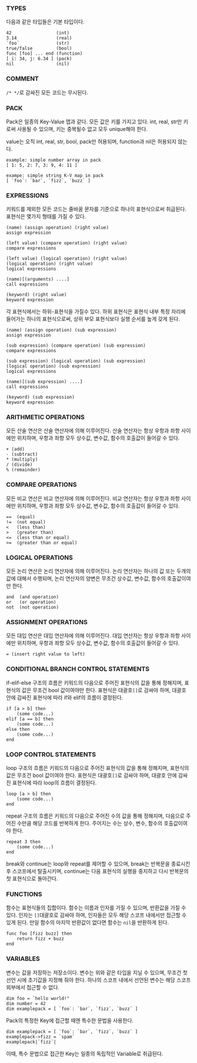 ### TYPES
다음과 같은 타입들은 기본 타입이다.

```
42                 (int)
3.14               (real)
`foo`              (str)
true/false         (bool)
func [foo] ... end (function)
[ i: 34, j: 6.34 ] (pack)
nil                (nil)
```

### COMMENT
`/* */`로 감싸진 모든 코드는 무시된다.

### PACK
Pack은 일종의 Key-Value 맵과 같다. 모든 값은 키를 가지고 있다.
int, real, str만 키로써 사용될 수 있으며, 키는 중복될수 없고 모두 unique해야 한다. 

value는 오직 int, real, str, bool, pack만 허용되며, function과 nil은 허용되지 않는다.
```
example: simple number array in pack
[ 1: 5, 2: 7, 3: 9, 4: 11 ]

exampe: simple string K-V map in pack
[ `foo`: `bar`, `fizz`, `buzz` ]
```

### EXPRESSIONS
키워드를 제외한 모든 코드는 줄바꿈 문자를 기준으로 하나의 표현식으로써 취급된다. <br />
표현식은 몇가지 형태를 가질 수 있다. <br />
```
(name) (assign operation) (right value)
assign expression

(left value) (compare operation) (right value) 
compare expressions

(left value) (logical operation) (right value)
(logical operation) (right value)
logical expressions

(name)[(arguments) ....]
call expressions

(keyword) (right value)
keyword expression
```

각 표현식에서는 하위-표현식을 가질수 있다. 하위 표현식은 표현식 내부 특정 자리에 들어가는 하나의 표현식으로써, 상위 부모 표현식보다 실행 순서를 높게 갖게 된다.
```
(name) (assign operation) (sub expression)
assign expression

(sub expression) (compare operation) (sub expression) 
compare expressions

(sub expression) (logical operation) (sub expression)
(logical operation) (sub expression)
logical expressions

(name)[(sub expression) ....]
call expressions

(keyword) (sub expression)
keyword expression
```

### ARITHMETIC OPERATIONS
모든 산술 연산은 산술 연산자에 의해 이루어진다. 산술 연산자는 항상 우항과 좌항 사이에만 위치하며, 우항과 좌항 모두 상수값, 변수값, 함수의 호출값이 들어갈 수 있다.
```
+ (add)
- (subtract)
* (multiply)
/ (divide)
% (remainder)
```

### COMPARE OPERATIONS
모든 비교 연산은 비교 연산자에 의해 이루어진다. 비교 연산자는 항상 우항과 좌항 사이에만 위치하며, 우항과 좌항 모두 상수값, 변수값, 함수의 호출값이 들어갈 수 있다.
```
==  (equal)
!=  (not equal)
<   (less than)
>   (greater than)
<=  (less than or equal)
>=  (greater than or equal)
```

### LOGICAL OPERATIONS
모든 논리 연산은 논리 연산자에 의해 이루어진다. 논리 연산자는 하나의 값 또는 두개의 값에 대해서 수행되며, 논리 연산자의 양변은 무조건 상수값, 변수값, 함수의 호출값이여만 한다.
```
and  (and operation)
or   (or operation)
not  (not operation)
```

### ASSIGNMENT OPERATIONS
모든 대입 연산은 대입 연산자에 의해 이루어진다. 대입 연산자는 항상 우항과 좌항 사이에만 위치하며, 우항과 좌항 모두 상수값, 변수값, 함수의 호출값이 들어갈 수 있다.
```
= (insert right value to left) 
```

### CONDITIONAL BRANCH CONTROL STATEMENTS
if-elif-else 구조의 흐름은 키워드의 다음으로 주어진 표현식의 값을 통해 정해지며, 표현식의 값은 무조건 bool 값이여야만 한다. 표현식은 대괄호`[]`로 감싸야 하며, 대괄호 안에 감싸진 표현식에 따라 if와 elif의 흐름이 결정된다.
```
if [a > b] then
    (some code...)
elif [a == b] then
    (some code...)
else then
    (some code...)
end
```

### LOOP CONTROL STATEMENTS
loop 구조의 흐름은 키워드의 다음으로 주어진 표현식의 값을 통해 정해지며, 표현식의 값은 무조건 bool 값이여야 한다. 표현식은 대괄호`[]`로 감싸야 하며, 대괄호 안에 감싸진 표현식에 따라 loop의 흐름이 결정된다.
```
loop [a > b] then
    (some code...)
end
```

repeat 구조의 흐름은 키워드의 다음으로 주어진 수의 값을 통해 정해지며, 다음으로 주어진 수만큼 해당 코드를 반복하게 한다. 주어지는 수는 상수, 변수, 함수의 호출값이여야 한다.
```
repeat 3 then
    (some code...)
end
``` 

break와 continue는 loop와 repeat를 제어할 수 있으며, break는 반복문을 종료시킨 후 스코프에서 탈출시키며, continue는 다음 표현식의 실행을 중지하고 다시 반복문의 첫 표현식으로 돌아간다.

### FUNCTIONS
함수는 표현식들의 집합이다. 함수는 이름과 인자를 가질 수 있으며, 반환값을 가질 수 있다. 인자는 `[]`대괄호로 감싸야 하며, 인자들은 모두 해당 스코프 내에서만 접근할 수 있게 된다. 만일 함수의 마지막 반환값이 없다면 함수는 `nil`을 반환하게 된다.
```
func foo [fizz buzz] then
    return fizz + buzz
end
```

### VARIABLES
변수는 값을 저장하는 저장소이다. 변수는 위와 같은 타입을 지닐 수 있으며, 무조건 첫 선언 시에 초기값을 지정해 줘야 한다. 하나의 스코프 내에서 선언된 변수는 해당 스코프 외부에서 접근할 수 없다.
```
dim foo = `hello world!"
dim number = 42
dim examplepack = [ `foo`: `bar`, `fizz`, `buzz` ]
```

Pack의 특정한 Key에 접근할 때엔 특수한 문법을 사용한다.
```
dim examplepack = [ `foo`: `bar`, `fizz`, `buzz` ]
examplepack->fizz = `spam`
examplepack|`fizz`|
```
이때, 특수 문법으로 접근한 Key는 일종의 독립적인 Variable로 취급된다.
